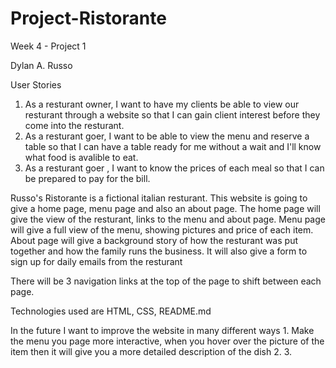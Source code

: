# Project-Ristorante
Week 4 - Project 1

Dylan A. Russo

User Stories
1. As a resturant owner, I want to have my clients be able to view our resturant through a website so that I can gain client interest before they come into the resturant.
2. As a resturant goer, I want to be able to view the menu and reserve a table so that I can have a table ready for me without a wait and I'll know what food is avalible to eat.
3. As a resturant goer , I want to know the prices of each meal so that I can be prepared to pay for the bill.

Russo's Ristorante is a fictional italian resturant. This website is going to give a home page, menu page and also an about page. The home page will give the view of the resturant, links to the menu and about page. Menu page will give a full view of the menu, showing pictures and price of each item. About page will give a background story of how the resturant was put together and how the family runs the business. It will also give a form to sign up for daily emails from the resturant

There will be 3 navigation links at the top of the page to shift between each page. 

Technologies used are HTML, CSS, README.md

In the future I want to improve the website in many different ways
    1. Make the menu you page more interactive, when you hover over the picture of the item then it will give you a more detailed description of the dish
    2.
    3.
